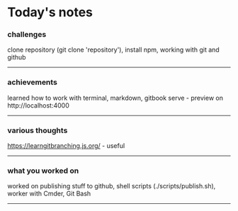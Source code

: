 # Today's notes


###  challenges

clone repository (git clone 'repository'), install npm, working with git and github
___ 

###  achievements

learned how to work with terminal, markdown, gitbook serve - preview on http://localhost:4000
___ 

###  various thoughts

https://learngitbranching.js.org/ - useful

___ 

###  what you worked on

worked on publishing stuff to github, shell scripts (./scripts/publish.sh), worker with Cmder, Git Bash
___

